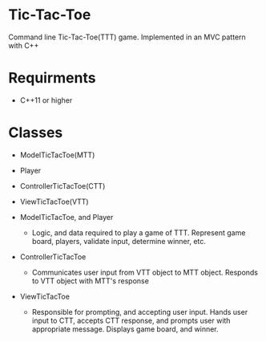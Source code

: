 # Tic-Tac-Toe
Command line Tic-Tac-Toe(TTT) game. Implemented in an MVC pattern with C++ 

# Requirments
* C++11 or higher

# Classes
* ModelTicTacToe(MTT)
* Player
* ControllerTicTacToe(CTT)
* ViewTicTacToe(VTT)

* ModelTicTacToe, and Player
	* Logic, and data required to play a game of TTT. Represent game board, players, validate input, determine winner, etc. 

* ControllerTicTacToe
   * Communicates user input from VTT object to MTT object. Responds to VTT object with MTT's response

* ViewTicTacToe
	* Responsible for prompting, and accepting user input. Hands user input to CTT, accepts CTT response, and prompts user with appropriate message. Displays game board, and winner. 
